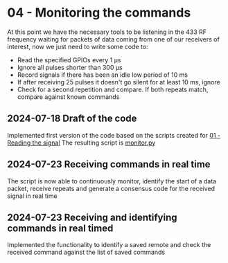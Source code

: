 # 04 - Monitoring the commands
At this point we have the necessary tools to be listening in the 433 RF frequency waiting for packets of data coming from one of our receivers of interest, now we just need to write some code to:
 - Read the specified GPIOs every 1 µs
 - Ignore all pulses shorter than 300 µs
 - Record signals if there has been an idle low period of 10 ms
 - If after receiving 25 pulses it doesn't go silent for at least 10 ms, ignore
 - Check for a second repetition and compare. If both repeats match, compare against known commands
## 2024-07-18 Draft of the code
Implemented first version of the code based on the scripts created for [01 - Reading the signal](/01-Reading_the_signal)
The resulting script is [monitor.py](/04-Monitoring_the_commands/monitor.py)
## 2024-07-23 Receiving commands in real time
The script is now able to continuously monitor, identify the start of a data packet, receive repeats and generate a consensus code for the received signal in real time

## 2024-07-23 Receiving and identifying commands in real timed
Implemented the functionality to identify a saved remote and check the received command against the list of saved commands
